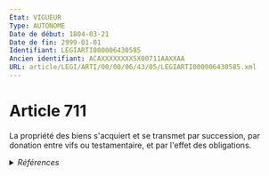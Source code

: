 ```yaml
---
État: VIGUEUR
Type: AUTONOME
Date de début: 1804-03-21
Date de fin: 2999-01-01
Identifiant: LEGIARTI000006430585
Ancien identifiant: ACAXXXXXXXX5X00711AAXXAA
URL: article/LEGI/ARTI/00/00/06/43/05/LEGIARTI000006430585.xml
---
```


<h1>Article 711</h1>

La propriété des biens s'acquiert et se transmet par succession, par donation
entre vifs ou testamentaire, et par l'effet des obligations.


<details>
  <summary><em>Références</em></summary>

  <h2>Articles faisant référence à l'article</h2>
  
  <ul>
    <li>
      <a href="https://legal.tricoteuses.fr//redirection/LEGIARTI000019017647?vers=git&vers=legifrance">Code civil - article 2503 AUTONOME VIGUEUR, en vigueur depuis le 2008-06-19</a> CITATION source
    </li>
  </ul>
  
  <h2>Références faites par l'article</h2>
  
  <ul>
    <li>
      2999-01-01 CITATION cible <a href="https://legal.tricoteuses.fr//redirection/LEGIARTI000019017647?vers=git&vers=legifrance">Code civil - article 2503 AUTONOME VIGUEUR, en vigueur depuis le 2008-06-19</a>
    </li>
    <li>
      CODIFICATION source Loi 1803-04-19
    </li>
    <li>
      CREATION source Loi 1803-04-19 promulguée le 29 avril 1803
    </li>
  </ul>
</details>
